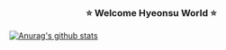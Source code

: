 ### <center>:star: Welcome Hyeonsu World :star:</center>
[![Anurag's github stats](https://github-readme-stats.vercel.app/api?username=junghyeonsu&hide=stars,prs,issues,contribs&hide_border=true)](https://github.com/anuraghazra/github-readme-stats)
